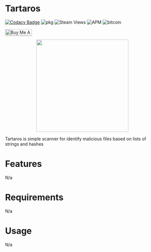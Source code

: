 # Tartaros 

[![Codacy Badge](https://api.codacy.com/project/badge/Grade/c35c1e16f46441ec829f4fa5ca6f1d7f)](https://app.codacy.com/gh/hrtywhy/Tartaros?utm_source=github.com&utm_medium=referral&utm_content=hrtywhy/Tartaros&utm_campaign=Badge_Grade_Settings)
<img alt="pkg" src="https://badgen.net/github/dependents-pkg/micromatch/micromatch">
<img alt="Steam Views" src="https://img.shields.io/steam/views/2">
<img alt="APM" src="https://img.shields.io/apm/l/vim-mode">
<img alt="bitcoin" src="https://badgen.net/badge/icon/bitcoin?icon=bitcoin&label">

<a href="https://www.buymeacoffee.com/plankton" target="_blank"><img src="https://www.buymeacoffee.com/assets/img/custom_images/orange_img.png" alt="Buy Me A Coffee" style="height: 20px !important;width: 87px !important;box-shadow: 0px 3px 2px 0px rgba(190, 190, 190, 0.5) !important;-webkit-box-shadow: 0px 3px 2px 0px rgba(190, 190, 190, 0.5) !important;" ></a>



<p align="center">
<img src="https://user-images.githubusercontent.com/44236850/112929958-a90d7580-9143-11eb-9ba4-cc18fbfbf4b8.png" width="300" height="300"/>
</p>
Tartaros is simple scanner for identify malicious files based on lists of strings and hashes 

# Features
N/a

# Requirements
N/a

# Usage
N/a
